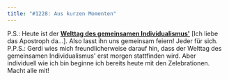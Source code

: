 ```yaml
---
title: "#1228: Aus kurzen Momenten"
---
```


P.S.: 
Heute ist der <a href="http://www.fonflatter.de/dateien/kalender_fonflatter_2009.pdf"><strong>Welttag des gemeinsamen Individualismus'</strong></a> [Ich liebe das Apostroph da...]. Also lasst ihn uns gemeinsam feiern! Jeder für sich.
P.P.S.: Gerdi wies mich freundlicherweise darauf hin, dass der Welttag des gemeinsamen Individualismus' erst morgen stattfinden wird. Aber individuell wie ich bin beginne ich bereits heute mit den Zelebrationen. Macht alle mit!
